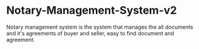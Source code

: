 # Notary-Management-System-v2
Notary management system is the system that manages the all documents and it's agreements of buyer and seller, easy to find document and agreement.
